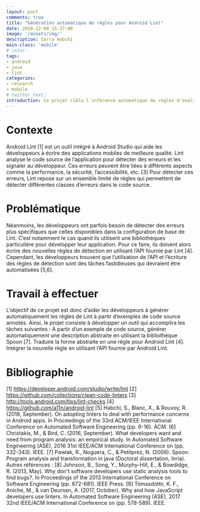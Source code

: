 ```yaml
---
layout: post
comments: true
title: "Génération automatique de règles pour Android Lint"
date: 2018-12-09 15:27:06
image: '/assets/img/'
description: Sarra Habchi
main-class: 'mobile'
# color:
tags:
- android
- java
- lint
categories:
- research
- mobile
# twitter_text:
introduction: Ce projet cible l'inférence automatique de règles d'analyze statique à partir d'exemples de code.
---
```


# Contexte

Android Lint [1] est un outil intégré à Android Studio qui aide les développeurs à écrire des applications mobiles de meilleure qualité. Lint analyse le code source de l’application pour détecter des erreurs et les signaler au développeur. Ces erreurs peuvent être liées à différents aspects comme la performance, la sécurité, l’accessibilité, etc. [3] Pour détecter ces erreurs, Lint repose sur un ensemble limité de règles qui permettent de détecter différentes classes d’erreurs dans le code source.


# Problématique

Néanmoins, les développeurs ont parfois besoin de détecter des erreurs plus spécifiques que celles disponibles dans la configuration de base de Lint. C’est notamment le cas quand ils utilisent une bibliothèques particulière pour développer leur application. Pour ce faire, ils doivent alors écrire des nouvelles règles de détection en utilisant l’API fournie par Lint [4]. Cependant, les développeurs trouvent que l’utilisation de l’API et l’écriture des règles de détection sont des tâches fastidieuses qui devraient être automatisées [5,6].

# Travail à effectuer

L’objectif de ce projet est donc d’aider les développeurs à générer automatiquement les règles de Lint à partir d’exemples de code source annotés. Ainsi, le projet consiste à développer un outil qui accomplira les tâches suivantes :
À partir d’un exemple de code source, générer automatiquement une description abstraite en utilisant la bibliothèque Spoon [7]. 
Traduire la forme abstraite en une règle pour Android Lint [4].
Intégrer la nouvelle règle en utilisant l’API fournie par Android Lint.


# Bibliographie

[1] https://developer.android.com/studio/write/lint 
[2] https://github.com/collections/clean-code-linters
[3] http://tools.android.com/tips/lint-checks
[4] https://github.com/a11n/android-lint 
[5] Habchi, S., Blanc, X., & Rouvoy, R. (2018, September). On adopting linters to deal with performance concerns in Android apps. In Proceedings of the 33rd ACM/IEEE International Conference on Automated Software Engineering (pp. 6-16). ACM.
[6] Christakis, M., & Bird, C. (2016, September). What developers want and need from program analysis: an empirical study. In Automated Software Engineering (ASE), 2016 31st IEEE/ACM International Conference on (pp. 332-343). IEEE.
[7] Pawlak, R., Noguera, C., & Petitprez, N. (2006). Spoon: Program analysis and transformation in java (Doctoral dissertation, Inria).
Autres références : 
[8] Johnson, B., Song, Y., Murphy-Hill, E., & Bowdidge, R. (2013, May). Why don't software developers use static analysis tools to find bugs?. In Proceedings of the 2013 International Conference on Software Engineering (pp. 672-681). IEEE Press.
[9] Tómasdóttir, K. F., Aniche, M., & van Deursen, A. (2017, October). Why and how JavaScript developers use linters. In Automated Software Engineering (ASE), 2017 32nd IEEE/ACM International Conference on (pp. 578-589). IEEE.

